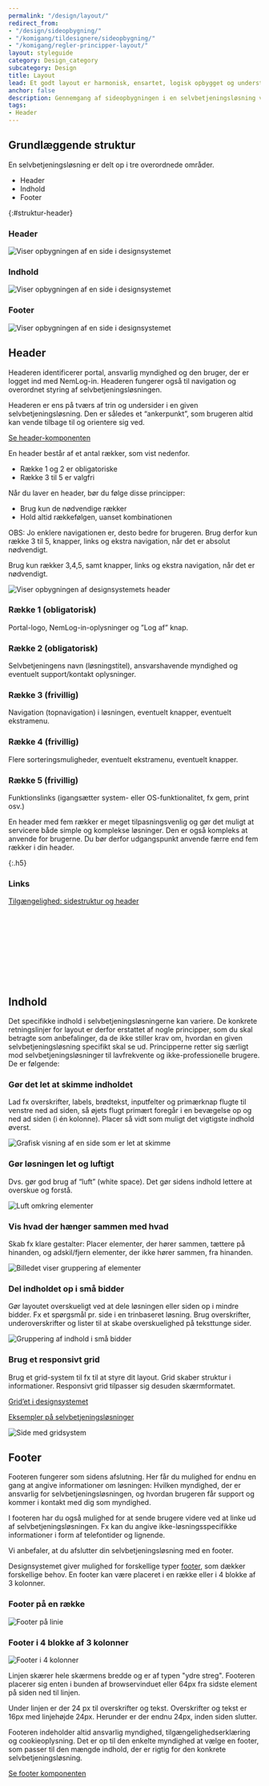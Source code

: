 ```yaml
---
permalink: "/design/layout/"
redirect_from:
- "/design/sideopbygning/"
- "/komigang/tildesignere/sideopbygning/"
- "/komigang/regler-principper-layout/"
layout: styleguide
category: Design_category
subcategory: Design
title: Layout
lead: Et godt layout er harmonisk, ensartet, logisk opbygget og understøtter brugerens handlinger. Det er således både behageligt for øjet og let for brugeren at anvende.
anchor: false
description: Gennemgang af sideopbygningen i en selvbetjeningsløsning ved brug af FDS - set fra et UX perspektiv.
tags:
- Header
---
```


## Grundlæggende struktur

En selvbetjeningsløsning er delt op i tre overordnede områder.

- Header
- Indhold
- Footer

{:#struktur-header}
### Header

<img src="{{ site.baseurl }}/assets/img/descriptionimages/Header_eksempel.svg" class="bg-darkgrey p-5" alt="Viser opbygningen af en side i designsystemet" />

### Indhold

<img src="{{ site.baseurl }}/assets/img/descriptionimages/Indhold_eksempel.svg" class="bg-darkgrey p-5" alt="Viser opbygningen af en side i designsystemet" />

### Footer

<img src="{{ site.baseurl }}/assets/img/descriptionimages/Footer_eksempel.svg" class="bg-darkgrey p-5" alt="Viser opbygningen af en side i designsystemet" />

## Header

Headeren identificerer portal, ansvarlig myndighed og den bruger, der er logget ind med NemLog-in. Headeren fungerer også til navigation og overordnet styring af selvbetjeningsløsningen.

Headeren er ens på tværs af trin og undersider i en given selvbetjeningsløsning. Den er således et “ankerpunkt”, som brugeren altid kan vende tilbage til og orientere sig ved.

<a href="/komponenter/header/">Se header-komponenten</a>

En header består af et antal rækker, som vist nedenfor.

- Række 1 og 2 er obligatoriske
- Række 3 til 5 er valgfri

Når du laver en header, bør du følge disse principper:

- Brug kun de nødvendige rækker
- Hold altid rækkefølgen, uanset kombinationen

OBS: Jo enklere navigationen er, desto bedre for brugeren.
Brug derfor kun række 3 til 5, knapper, links og ekstra navigation, når det er absolut nødvendigt.

Brug kun rækker 3,4,5, samt knapper, links og ekstra navigation, når det er nødvendigt.

<div><img src="{{ site.baseurl }}/assets/img/descriptionimages/header-opbygning.png" alt="Viser opbygningen af designsystemets header" /></div>

<h3 class="h5">Række 1 (obligatorisk)</h3>

Portal-logo, NemLog-in-oplysninger og ”Log af” knap.

<h3 class="h5">Række 2 (obligatorisk)</h3>

Selvbetjeningens navn (løsningstitel), ansvarshavende myndighed og eventuelt support/kontakt oplysninger.

<h3 class="h5">Række 3 (frivillig)</h3>

Navigation (topnavigation) i løsningen, eventuelt knapper, eventuelt ekstramenu.

<h3 class="h5">Række 4 (frivillig)</h3>

Flere sorteringsmuligheder, eventuelt ekstramenu, eventuelt knapper.

<h3 class="h5">Række 5 (frivillig)</h3>

Funktionslinks (igangsætter system- eller OS-funktionalitet, fx gem, print osv.)

En header med fem rækker er meget tilpasningsvenlig og gør det muligt at servicere både simple og komplekse løsninger. Den er også kompleks at anvende for brugerne. Du bør derfor udgangspunkt anvende færre end fem rækker i din header.

{:.h5}
### Links
<a href="https://www.w3.org/WAI/tutorials/page-structure/headings/#main-heading-after-navigation" class="icon-link">Tilgængelighed: sidestruktur og header<svg class="icon-svg" focusable="false" aria-hidden="true"><use xlink:href="#open-in-new"></use></svg></a>

## Indhold

Det specifikke indhold i selvbetjeningsløsningerne kan variere. De konkrete retningslinjer for layout er derfor erstattet af nogle principper, som du skal betragte som anbefalinger, da de ikke stiller krav om, hvordan en given selvbetjeningsløsning specifikt skal se ud. Principperne retter sig særligt mod selvbetjeningsløsninger til lavfrekvente og ikke-professionelle brugere. De er følgende:

<div class="row">
    <div class="col-12 col-lg-5 bg-alternative">
        <h3 class="h5">Gør det let at skimme indholdet</h3>
        <p>Lad fx overskrifter, labels, brødtekst, inputfelter og primærknap flugte til venstre ned ad siden, så øjets flugt primært foregår i en bevægelse op og ned ad siden (i én kolonne). Placer så vidt som muligt det vigtigste indhold øverst.</p>
    </div>
    <div class="col-12 col-lg-7 bg-darkgrey text-align-center">
        <img src="{{ site.baseurl }}/assets/img/descriptionimages/Skimme.svg" class="my-5 mx-2" alt="Grafisk visning af en side som er let at skimme" />
    </div>
</div>

<div class="row mt-5">
    <div class="col-12 col-lg-5 bg-alternative">
        <h3 class="h5">Gør løsningen let og luftigt</h3>
        <p>Dvs. gør god brug af “luft” (white space). Det gør sidens indhold lettere at overskue og forstå.</p>
    </div>
    <div class="col-12 col-lg-7 bg-darkgrey align-text-center">
        <img src="{{ site.baseurl }}/assets/img/descriptionimages/Let_og_luftig.svg" class="my-5 mx-2" alt="Luft omkring elementer" />
    </div>
</div>
<div class="row mt-5">
    <div class="col-12 col-lg-5 bg-alternative">
        <h3 class="h5">Vis hvad der hænger sammen med hvad</h3>
        <p>Skab fx klare gestalter: Placer elementer, der hører sammen, tættere på hinanden, og adskil/fjern elementer, der ikke hører sammen, fra hinanden.</p>
    </div>
    <div class="col-12 col-lg-7 bg-darkgrey align-text-center">
        <img src="{{ site.baseurl }}/assets/img/descriptionimages/Sammenhaenge.svg" class="my-5 mx-2" alt="Billedet viser gruppering af elementer" />
    </div>
</div>
<div class="row mt-5">
    <div class="col-12 col-lg-5 bg-alternative">
        <h3 class="h5">Del indholdet op i små bidder</h3>
        <p>Gør layoutet overskueligt ved at dele løsningen eller siden op i mindre bidder. Fx et spørgsmål pr. side i en trinbaseret løsning. Brug overskrifter, underoverskrifter og lister til at skabe overskuelighed på teksttunge sider.</p>
    </div>
    <div class="col-12 col-lg-7 bg-darkgrey align-text-center">
        <img src="{{ site.baseurl }}/assets/img/descriptionimages/Del_op_i_trin.svg" class="my-5 mx-2" alt="Gruppering af indhold i små bidder" />
    </div>
</div>
<div class="row mt-5">
    <div class="col-12 col-lg-5 bg-alternative">
       <h3 class="h5">Brug et responsivt grid</h3>
       <p>Brug et grid-system til fx til at styre dit layout. Grid skaber struktur i informationer. Responsivt grid tilpasser sig desuden skærmformatet.</p>
       <p><a href="/design/layout/grid/">Grid’et i designsystemet</a></p>
       <p><a href="/eksempler/">Eksempler på selvbetjeningsløsninger</a></p>
    </div>
    <div class="col-12 col-lg-7 bg-darkgrey align-text-center">
        <img src="{{ site.baseurl }}/assets/img/descriptionimages/Brug_et_grid.svg" class="my-5 mx-2" alt="Side med gridsystem" />
    </div>
</div>

## Footer

Footeren fungerer som sidens afslutning. Her får du mulighed for endnu en gang at angive informationer om løsningen: Hvilken myndighed, der er ansvarlig for selvbetjeningsløsningen, og hvordan brugeren får support og kommer i kontakt med dig som myndighed.

I footeren har du også mulighed for at sende brugere videre ved at linke ud af selvbetjeningsløsningen. Fx kan du angive ikke-løsningsspecifikke informationer i form af telefontider og lignende.

Vi anbefaler, at du afslutter din selvbetjeningsløsning med en footer.

Designsystemet giver mulighed for forskellige typer <a href="/komponenter/footer/">footer</a>, som dækker forskellige behov. En footer kan være placeret i en række eller i 4 blokke af 3 kolonner.

<h3 class="h4">Footer på en række</h3>

<div><img src="{{ site.baseurl }}/assets/img/descriptionimages/footer-paa-en-linje.png" alt="Footer på linie" /></div>

<h3 class="h4">Footer i 4 blokke af 3 kolonner</h3>

<div><img src="{{ site.baseurl }}/assets/img/descriptionimages/footer-i-4-blokke-af-3-kolonner.png" alt="Footer i 4 kolonner"></div>

Linjen skærer hele skærmens bredde og er af typen "ydre streg". Footeren placerer sig enten i bunden af browservinduet eller 64px fra sidste element på siden ned til linjen.

Under linjen er der 24 px til overskrifter og tekst. Overskrifter og tekst er 16px med linjehøjde 24px. Herunder er der endnu 24px, inden siden slutter.

Footeren indeholder altid ansvarlig myndighed, tilgængelighedserklæring og cookieoplysning. Det er op til den enkelte myndighed at vælge en footer, som passer til den mængde indhold, der er rigtig for den konkrete selvbetjeningsløsning.

<a href="/komponenter/footer/">Se footer komponenten</a>
